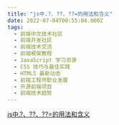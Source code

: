 ```yaml
---
title: "js中.?、??、??=的用法和含义"
date: 2022-07-04T00:55:04.000Z
tags: 
  - 前端中文技术社区
  - 前端开发社区
  - 前端技术交流
  - 前端框架教程
  - JavaScript 学习资源
  - CSS 技巧与最佳实践
  - HTML5 最新动态
  - 前端工程师职业发展
  - 开源前端项目
  - 前端技术趋势
---
```


[js中.?、??、??=的用法和含义](https://blog.csdn.net/yun_master/article/details/115015113 "https://blog.csdn.net/yun_master/article/details/115015113")
